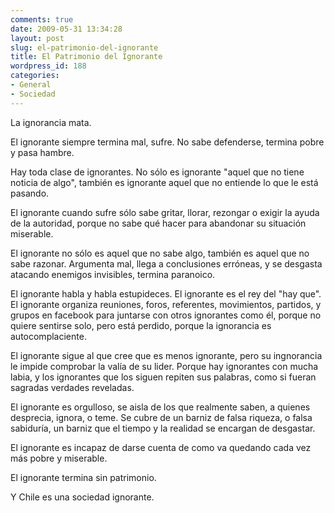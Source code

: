```yaml
---
comments: true
date: 2009-05-31 13:34:28
layout: post
slug: el-patrimonio-del-ignorante
title: El Patrimonio del Ignorante
wordpress_id: 188
categories:
- General
- Sociedad
---
```


La ignorancia mata.

El ignorante siempre termina mal, sufre. No sabe defenderse, termina pobre y pasa hambre.

Hay toda clase de ignorantes. No sólo es ignorante "aquel que no tiene noticia de algo", también es ignorante aquel que no entiende lo que le está pasando.

El ignorante cuando sufre sólo sabe gritar, llorar, rezongar o exigir la ayuda de la autoridad, porque no sabe qué hacer para abandonar su situación miserable.

El ignorante no sólo es aquel que no sabe algo, también es aquel que no sabe razonar. Argumenta mal, llega a conclusiones erróneas, y se desgasta atacando enemigos invisibles, termina paranoico.

El ignorante habla y habla estupideces. El ignorante es el rey del "hay que". El ignorante organiza reuniones, foros, referentes, movimientos, partidos, y grupos en facebook para juntarse con otros ignorantes como él, porque no quiere sentirse solo, pero está perdido, porque la ignorancia es autocomplaciente.

El ignorante sigue al que cree que es menos ignorante, pero su ingnorancia le impide comprobar la valía de su lider. Porque hay ignorantes con mucha labia, y los ignorantes que los siguen repiten sus palabras, como si fueran sagradas verdades reveladas.

El ignorante es orgulloso, se aisla de los que realmente saben, a quienes desprecia, ignora, o teme. Se cubre de un barniz de falsa riqueza, o falsa sabiduría, un barniz que el tiempo y la realidad se encargan de desgastar.

El ignorante es incapaz de darse cuenta de como va quedando cada vez más pobre y miserable.

El ignorante termina sin patrimonio.

Y Chile es una sociedad ignorante.



